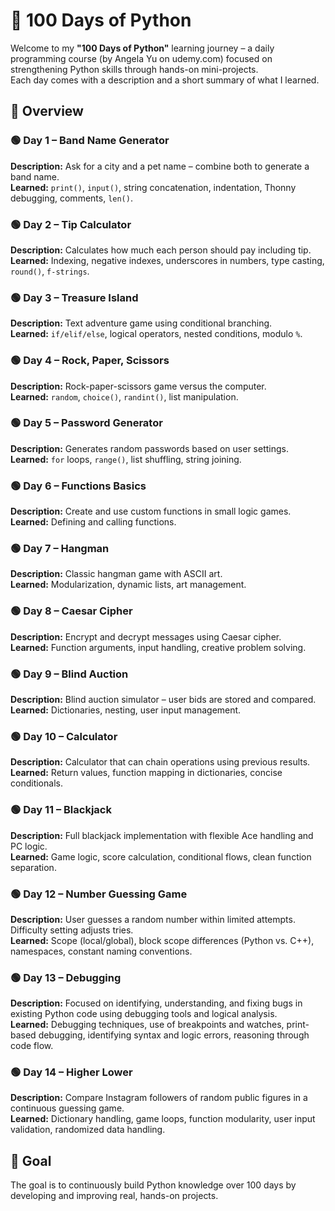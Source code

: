 # 📘 100 Days of Python

Welcome to my **"100 Days of Python"** learning journey – a daily programming course (by Angela Yu on udemy.com) focused on strengthening Python skills through hands-on mini-projects.  
Each day comes with a description and a short summary of what I learned.

## 📅 Overview

### 🟢 Day 1 – Band Name Generator  
**Description:** Ask for a city and a pet name – combine both to generate a band name.  
**Learned:** `print()`, `input()`, string concatenation, indentation, Thonny debugging, comments, `len()`.

### 🟢 Day 2 – Tip Calculator  
**Description:** Calculates how much each person should pay including tip.  
**Learned:** Indexing, negative indexes, underscores in numbers, type casting, `round()`, `f-strings`.

### 🟢 Day 3 – Treasure Island  
**Description:** Text adventure game using conditional branching.  
**Learned:** `if/elif/else`, logical operators, nested conditions, modulo `%`.

### 🟢 Day 4 – Rock, Paper, Scissors  
**Description:** Rock-paper-scissors game versus the computer.  
**Learned:** `random`, `choice()`, `randint()`, list manipulation.

### 🟢 Day 5 – Password Generator  
**Description:** Generates random passwords based on user settings.  
**Learned:** `for` loops, `range()`, list shuffling, string joining.

### 🟢 Day 6 – Functions Basics  
**Description:** Create and use custom functions in small logic games.  
**Learned:** Defining and calling functions.

### 🟢 Day 7 – Hangman  
**Description:** Classic hangman game with ASCII art.  
**Learned:** Modularization, dynamic lists, art management.

### 🟢 Day 8 – Caesar Cipher  
**Description:** Encrypt and decrypt messages using Caesar cipher.  
**Learned:** Function arguments, input handling, creative problem solving.

### 🟢 Day 9 – Blind Auction  
**Description:** Blind auction simulator – user bids are stored and compared.  
**Learned:** Dictionaries, nesting, user input management.

### 🟢 Day 10 – Calculator  
**Description:** Calculator that can chain operations using previous results.  
**Learned:** Return values, function mapping in dictionaries, concise conditionals.

### 🟢 Day 11 – Blackjack  
**Description:** Full blackjack implementation with flexible Ace handling and PC logic.  
**Learned:** Game logic, score calculation, conditional flows, clean function separation.

### 🟢 Day 12 – Number Guessing Game
**Description:** User guesses a random number within limited attempts. Difficulty setting adjusts tries.<br>
**Learned:** Scope (local/global), block scope differences (Python vs. C++), namespaces, constant naming conventions.

### 🟢 Day 13 – Debugging  
**Description:** Focused on identifying, understanding, and fixing bugs in existing Python code using debugging tools and logical analysis.  
**Learned:** Debugging techniques, use of breakpoints and watches, print-based debugging, identifying syntax and logic errors, reasoning through code flow.

### 🟢 Day 14 – Higher Lower  
**Description:** Compare Instagram followers of random public figures in a continuous guessing game.  
**Learned:** Dictionary handling, game loops, function modularity, user input validation, randomized data handling.


## 🚀 Goal

The goal is to continuously build Python knowledge over 100 days by developing and improving real, hands-on projects.
